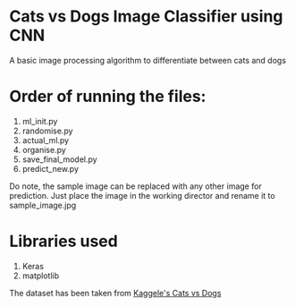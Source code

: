 # Cats vs Dogs Image Classifier using CNN 
A basic image processing algorithm to differentiate between cats and dogs
# Order of running the files:
1. ml_init.py
2. randomise.py
3. actual_ml.py
4. organise.py
5. save_final_model.py
6. predict_new.py

Do note, the sample image can be replaced with any other image for prediction. Just place the image in the working director and rename it to sample_image.jpg

# Libraries used 
1. Keras
2. matplotlib

The dataset has been taken from [Kaggele's Cats vs Dogs](https://www.kaggle.com/c/dogs-vs-cats/data)
